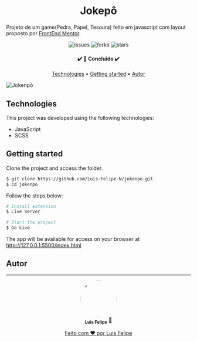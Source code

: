 <h1 align="center">Jokepô</h1>

Projeto de um game(Pedra, Papel, Tesoura) feito em javascript com layout proposto por [FrontEnd Mentor](https://www.frontendmentor.io/challenges/rock-paper-scissors-game-pTgwgvgH).


<p align="center">
  <img  src="https://img.shields.io/github/issues/Luis-Felipe-N/jokenpo" alt="issues">
  <img  src="https://img.shields.io/github/forks/Luis-Felipe-N/jokenpo?color=E4A15D&style=plastic" alt="forks">
  <img  src="https://img.shields.io/github/stars/Luis-Felipe-N/jokenpo?color=E4A15D" alt="stars">
</p>

<h4 align="center"> 
	✔️ 🚀 Concluido  ✔️
</h4>

<p align="center">
 <a href="#Technologies">Technologies</a> •
 <a href="#Getting-started">Getting started</a> •
 <a href="#autor">Autor</a>
</p>


![Jokenpô](https://res.cloudinary.com/dz209s6jk/image/upload/q_auto:good,w_900/Challenges/fnzuxyyl1wwyscqgaiyc.jpg)



## Technologies

This project was developed using the following technologies:

- JavaScript
- SCSS


## Getting started

Clone the project and access the folder.

```bash
$ git clone https://github.com/Luis-Felipe-N/jokenpo.git
$ cd jokenpo
```

Follow the steps below:
```bash
# Install extension
$ Live Server

# Start the project
$ Go Live
```
The app will be available for access on your browser at http://127.0.0.1:5500/index.html

## Autor
---

<p align="center" href="https://luisnunes.me/">
 <img style="border-radius: 50%;" src="https://avatars.githubusercontent.com/u/76018201?v=4" width="100px;" alt=""/>
 <br />
 <sub><b>Luis Felipe</b></sub></a> <a href="https://luisnunes.me" title="Luis Felipe">🚀</p>


<p align="center" >Feito com ❤️ por Luis Felipe</p>
